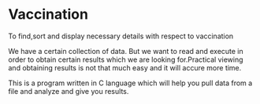 # Vaccination
To find,sort and display necessary details with respect to vaccination 

We have a certain collection of data. But we want to read and execute in order to obtain certain results which we are looking for.Practical viewing and obtaining results is not that much easy and it will accure more time.

This is a program written in C language which will help you pull data from a file and analyze and give you results.
